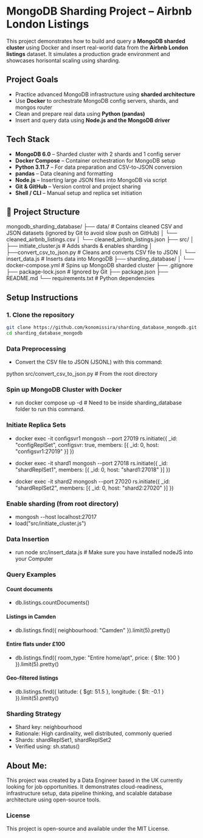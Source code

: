 # MongoDB Sharding Project – Airbnb London Listings

This project demonstrates how to build and query a **MongoDB sharded cluster** using Docker and insert real-world data from the **Airbnb London listings** dataset. It simulates a production grade environment and showcases horisontal scaling using sharding.

## Project Goals

-   Practice advanced MongoDB infrastructure using **sharded architecture**
-   Use **Docker** to orchestrate MongoDB config servers, shards, and mongos router
-   Clean and prepare real data using **Python (pandas)**
-   Insert and query data using **Node.js and the MongoDB driver**

## Tech Stack

-   **MongoDB 6.0** – Sharded cluster with 2 shards and 1 config server
-   **Docker Compose** – Container orchestration for MongoDB setup
-   **Python 3.11.7** – For data preparation and CSV-to-JSON conversion
-   **pandas** – Data cleaning and formatting
-   **Node.js** – Inserting large JSON files into MongoDB via script
-   **Git & GitHub** – Version control and project sharing
-   **Shell / CLI** – Manual setup and replica set initiation

## 📁 Project Structure

mongodb_sharding_database/
├── data/ # Contains cleaned CSV and JSON datasets (ignored by Git to avoid slow push on GitHub)
│ └── cleaned_airbnb_listings.csv
│ └── cleaned_airbnb_listings.json
├── src/
│ ├── initiate_cluster.js # Adds shards & enables sharding
│ ├──convert_csv_to_json.py # Cleans and converts CSV file to JSON
│ └── insert_data.js # Inserts data into MongoDB
├── sharding_database/
│ └── docker-compose.yml # Spins up MongoDB sharded cluster
├── .gitignore
├── package-lock.json # Ignored by Git
├── package.json
├── README.md
└── requirements.txt # Python dependencies

## Setup Instructions

### 1. Clone the repository

```bash
git clone https://github.com/konomissira/sharding_database_mongodb.git
cd sharding_database_mongodb
```

### Data Preprocessing

-   Convert the CSV file to JSON (JSONL) with this command:

python src/convert_csv_to_json.py # From the root directory

### Spin up MongoDB Cluster with Docker

-   run docker compose up -d # Need to be inside sharding_database folder to run this command.

### Initiate Replica Sets

-   docker exec -it configsvr1 mongosh --port 27019
    rs.initiate({ \_id: "configReplSet", configsvr: true, members: [{ _id: 0, host: "configsvr1:27019" }] })

-   docker exec -it shard1 mongosh --port 27018
    rs.initiate({ \_id: "shardReplSet1", members: [{ _id: 0, host: "shard1:27018" }] })

-   docker exec -it shard2 mongosh --port 27020
    rs.initiate({ \_id: "shardReplSet2", members: [{ _id: 0, host: "shard2:27020" }] })

### Enable sharding (from root directory)

-   mongosh --host localhost:27017
-   load("src/initiate_cluster.js")

### Data Insertion

-   run node src/insert_data.js # Make sure you have installed nodeJS into your Computer

### Query Examples

#### Count documents

-   db.listings.countDocuments()

#### Listings in Camden

-   db.listings.find({ neighbourhood: "Camden" }).limit(5).pretty()

#### Entire flats under £100

-   db.listings.find({
    room_type: "Entire home/apt",
    price: { $lte: 100 }
    }).limit(5).pretty()

#### Geo-filtered listings

-   db.listings.find({
    latitude: { $gt: 51.5 },
    longitude: { $lt: -0.1 }
    }).limit(5).pretty()

### Sharding Strategy

-   Shard key: neighbourhood
-   Rationale: High cardinality, well distributed, commonly queried
-   Shards: shardReplSet1, shardReplSet2
-   Verified using: sh.status()

## About Me:

This project was created by a Data Engineer based in the UK currently looking for job opportunities.
It demonstrates cloud-readiness, infrastructure setup, data pipeline thinking, and scalable database architecture using open-source tools.

### License

This project is open-source and available under the MIT License.
